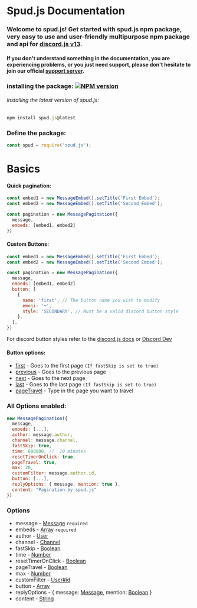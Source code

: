 # Spud.js Documentation
### Welcome to spud.js! Get started with spud.js npm package, very easy to use and user-friendly multipurpose npm package and api for <a href="https://discord.js.org/#/" target="_blank">discord.js v13</a>.
#### If you don't understand something in the documentation, you are experiencing problems, or you just need support, please don't hesitate to join our official <a href="https://discord.gg/7MaXqCy6JH">support server</a>.

### installing the package: <a href="https://www.npmjs.com/package/spud.js"><img src="https://img.shields.io/npm/v/spud.js?maxAge=3600" alt="NPM version" /></a>
###### installing the latest version of spud.js:
```js
npm install spud.js@latest
```

### Define the package:
```js
const spud = require('spud.js');
```

# Basics
#### Quick pagination:
```js
const embed1 = new MessageEmbed().setTitle('First Embed');
const embed2 = new MessageEmbed().setTitle('Second Embed');

const pagination = new MessagePagination({
  message,
  embeds: [embed1, embed2]
})
```

#### Custom Buttons:
```js
const embed1 = new MessageEmbed().setTitle('First Embed');
const embed2 = new MessageEmbed().setTitle('Second Embed');

const pagination = new MessagePagination({
  message,
  embeds: [embed1, embed2]
  button: [
    {
      name: 'first', // The button name you wish to modify
      emoji: '⬅️',
      style: 'SECONDARY', // Must be a valid discord button style
    },
  ],
})
```
For discord button styles refer to the [discord.js docs](https://discord.js.org/#/docs/main/stable/typedef/MessageButtonStyle) or [Discord Dev](https://discord.com/developers/docs/interactions/message-components#button-object-button-styles)
#### Button options:
- [first]() - Goes to the first page `(If fastSkip is set to true)`
- [previous]() - Goes to the previous page
- [next]() - Goes to the next page
- [last]()  - Goes to the last page `(If fastSkip is set to true)`
- [pageTravel]() - Type in the page you want to travel

### All Options enabled:
```js
new MessagePagination({
  message,
  embeds: [...],
  author: message.author,
  channel: message.channel,
  fastSkip: true,
  time: 600000, //  10 minutes
  resetTimerOnClick: true,
  pageTravel: true,
  max: 20,
  customFilter: message.author.id,
  button: [...],
  replyOptions: { message, mention: true },
  content: "Pagination by spud.js"
})
```

### Options
- message - [Message](https://discord.js.org/#/docs/main/stable/class/Message) `required`
- embeds - [Array](https://developer.mozilla.org/en-US/docs/Glossary/Array) `required`
- author - [User](https://discord.js.org/#/docs/main/stable/class/User)
- channel - [Channel](https://discord.js.org/#/docs/main/stable/class/Channel)
- fastSkip - [Boolean](https://developer.mozilla.org/en-US/docs/Glossary/Boolean)
- time - [Number](https://developer.mozilla.org/en-US/docs/Glossary/Number)
- resetTimerOnClick -  [Boolean](https://developer.mozilla.org/en-US/docs/Glossary/Boolean)
- pageTravel - [Boolean](https://developer.mozilla.org/en-US/docs/Glossary/Boolean)
- max - [Number](https://developer.mozilla.org/en-US/docs/Glossary/Number)
- customFilter - [User#id](https://discord.js.org/#/docs/main/stable/class/User?scrollTo=id)
- button - [Array](https://developer.mozilla.org/en-US/docs/Glossary/Array)
- replyOptions - { message: [Message](https://discord.js.org/#/docs/main/stable/class/Message), mention: [Boolean](https://developer.mozilla.org/en-US/docs/Glossary/Boolean) }
- content - [String](https://developer.mozilla.org/en-US/docs/Glossary/String)
